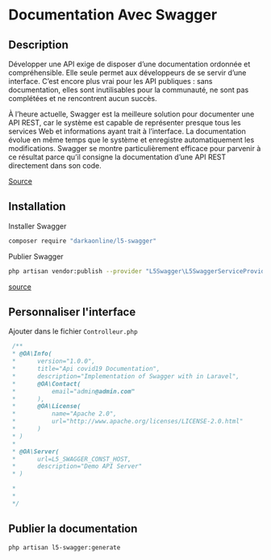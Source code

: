 # Documentation Avec Swagger

## Description

Développer une API exige de disposer d’une documentation ordonnée et compréhensible. Elle seule permet aux développeurs de se servir d’une interface. C’est encore plus vrai pour les API publiques : sans documentation, elles sont inutilisables pour la communauté, ne sont pas complétées et ne rencontrent aucun succès.

À l’heure actuelle, Swagger est la meilleure solution pour documenter une API REST, car le système est capable de représenter presque tous les services Web et informations ayant trait à l’interface. La documentation évolue en même temps que le système et enregistre automatiquement les modifications. Swagger se montre particulièrement efficace pour parvenir à ce résultat parce qu’il consigne la documentation d’une API REST directement dans son code.

[Source](https://www.ionos.fr/digitalguide/sites-internet/developpement-web/quest-ce-que-swagger/)

## Installation

Installer Swagger

```bash
composer require "darkaonline/l5-swagger"
```

Publier Swagger

```bash
php artisan vendor:publish --provider "L5Swagger\L5SwaggerServiceProvider"
```

[source](https://www.kaherecode.com/tutorial/comment-documenter-son-api-laravel-via-openapi-swagger)

## Personnaliser l'interface

Ajouter dans le fichier `Controlleur.php`

```php
 /**
 * @OA\Info(
 *      version="1.0.0",
 *      title="Api covid19 Documentation",
 *      description="Implementation of Swagger with in Laravel",
 *      @OA\Contact(
 *          email="admin@admin.com"
 *      ),
 *      @OA\License(
 *          name="Apache 2.0",
 *          url="http://www.apache.org/licenses/LICENSE-2.0.html"
 *      )
 * )
 *
 * @OA\Server(
 *      url=L5_SWAGGER_CONST_HOST,
 *      description="Demo API Server"
 * )

 *
 *
 */
```

## Publier la documentation

```bash
php artisan l5-swagger:generate
```
